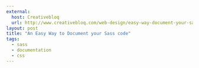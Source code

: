 ```yaml
---
external:
  host: Creativebloq
  url: http://www.creativebloq.com/web-design/easy-way-document-your-sass-code-61515222
layout: post
title: "An Easy Way to Document your Sass code"
tags: 
  - sass
  - documentation
  - css
---
```

